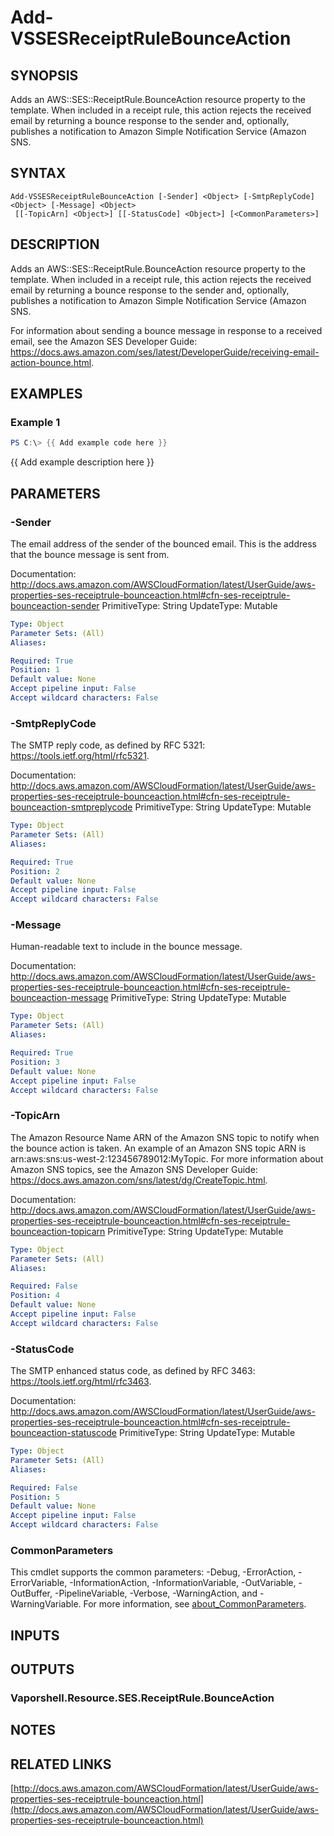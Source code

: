 # Add-VSSESReceiptRuleBounceAction

## SYNOPSIS
Adds an AWS::SES::ReceiptRule.BounceAction resource property to the template.
When included in a receipt rule, this action rejects the received email by returning a bounce response to the sender and, optionally, publishes a notification to Amazon Simple Notification Service (Amazon SNS.

## SYNTAX

```
Add-VSSESReceiptRuleBounceAction [-Sender] <Object> [-SmtpReplyCode] <Object> [-Message] <Object>
 [[-TopicArn] <Object>] [[-StatusCode] <Object>] [<CommonParameters>]
```

## DESCRIPTION
Adds an AWS::SES::ReceiptRule.BounceAction resource property to the template.
When included in a receipt rule, this action rejects the received email by returning a bounce response to the sender and, optionally, publishes a notification to Amazon Simple Notification Service (Amazon SNS.

For information about sending a bounce message in response to a received email, see the Amazon SES Developer Guide: https://docs.aws.amazon.com/ses/latest/DeveloperGuide/receiving-email-action-bounce.html.

## EXAMPLES

### Example 1
```powershell
PS C:\> {{ Add example code here }}
```

{{ Add example description here }}

## PARAMETERS

### -Sender
The email address of the sender of the bounced email.
This is the address that the bounce message is sent from.

Documentation: http://docs.aws.amazon.com/AWSCloudFormation/latest/UserGuide/aws-properties-ses-receiptrule-bounceaction.html#cfn-ses-receiptrule-bounceaction-sender
PrimitiveType: String
UpdateType: Mutable

```yaml
Type: Object
Parameter Sets: (All)
Aliases:

Required: True
Position: 1
Default value: None
Accept pipeline input: False
Accept wildcard characters: False
```

### -SmtpReplyCode
The SMTP reply code, as defined by RFC 5321: https://tools.ietf.org/html/rfc5321.

Documentation: http://docs.aws.amazon.com/AWSCloudFormation/latest/UserGuide/aws-properties-ses-receiptrule-bounceaction.html#cfn-ses-receiptrule-bounceaction-smtpreplycode
PrimitiveType: String
UpdateType: Mutable

```yaml
Type: Object
Parameter Sets: (All)
Aliases:

Required: True
Position: 2
Default value: None
Accept pipeline input: False
Accept wildcard characters: False
```

### -Message
Human-readable text to include in the bounce message.

Documentation: http://docs.aws.amazon.com/AWSCloudFormation/latest/UserGuide/aws-properties-ses-receiptrule-bounceaction.html#cfn-ses-receiptrule-bounceaction-message
PrimitiveType: String
UpdateType: Mutable

```yaml
Type: Object
Parameter Sets: (All)
Aliases:

Required: True
Position: 3
Default value: None
Accept pipeline input: False
Accept wildcard characters: False
```

### -TopicArn
The Amazon Resource Name ARN of the Amazon SNS topic to notify when the bounce action is taken.
An example of an Amazon SNS topic ARN is arn:aws:sns:us-west-2:123456789012:MyTopic.
For more information about Amazon SNS topics, see the Amazon SNS Developer Guide: https://docs.aws.amazon.com/sns/latest/dg/CreateTopic.html.

Documentation: http://docs.aws.amazon.com/AWSCloudFormation/latest/UserGuide/aws-properties-ses-receiptrule-bounceaction.html#cfn-ses-receiptrule-bounceaction-topicarn
PrimitiveType: String
UpdateType: Mutable

```yaml
Type: Object
Parameter Sets: (All)
Aliases:

Required: False
Position: 4
Default value: None
Accept pipeline input: False
Accept wildcard characters: False
```

### -StatusCode
The SMTP enhanced status code, as defined by RFC 3463: https://tools.ietf.org/html/rfc3463.

Documentation: http://docs.aws.amazon.com/AWSCloudFormation/latest/UserGuide/aws-properties-ses-receiptrule-bounceaction.html#cfn-ses-receiptrule-bounceaction-statuscode
PrimitiveType: String
UpdateType: Mutable

```yaml
Type: Object
Parameter Sets: (All)
Aliases:

Required: False
Position: 5
Default value: None
Accept pipeline input: False
Accept wildcard characters: False
```

### CommonParameters
This cmdlet supports the common parameters: -Debug, -ErrorAction, -ErrorVariable, -InformationAction, -InformationVariable, -OutVariable, -OutBuffer, -PipelineVariable, -Verbose, -WarningAction, and -WarningVariable. For more information, see [about_CommonParameters](http://go.microsoft.com/fwlink/?LinkID=113216).

## INPUTS

## OUTPUTS

### Vaporshell.Resource.SES.ReceiptRule.BounceAction
## NOTES

## RELATED LINKS

[http://docs.aws.amazon.com/AWSCloudFormation/latest/UserGuide/aws-properties-ses-receiptrule-bounceaction.html](http://docs.aws.amazon.com/AWSCloudFormation/latest/UserGuide/aws-properties-ses-receiptrule-bounceaction.html)


